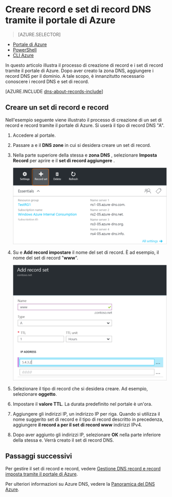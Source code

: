 <properties
   pageTitle="Creare un set di record e record per una zona DNS tramite il portale di Azure | Microsoft Azure"
   description="Come creare record host per DNS Azure e creare set di record e record tramite il portale di Azure"
   services="dns"
   documentationCenter="na"
   authors="sdwheeler"
   manager="carmonm"
   editor=""
   tags="azure-resource-manager"/>

<tags
   ms.service="dns"
   ms.devlang="na"
   ms.topic="article"
   ms.tgt_pltfrm="na"
   ms.workload="infrastructure-services"
   ms.date="08/16/2016"
   ms.author="sewhee"/>



# <a name="create-dns-record-sets-and-records-by-using-the-azure-portal"></a>Creare record e set di record DNS tramite il portale di Azure


> [AZURE.SELECTOR]
- [Portale di Azure](dns-getstarted-create-recordset-portal.md)
- [PowerShell](dns-getstarted-create-recordset.md)
- [CLI Azure](dns-getstarted-create-recordset-cli.md)


In questo articolo illustra il processo di creazione di record e i set di record tramite il portale di Azure. Dopo aver creato la zona DNS, aggiungere i record DNS per il dominio. A tale scopo, è innanzitutto necessario conoscere i record DNS e set di record.

[AZURE.INCLUDE [dns-about-records-include](../../includes/dns-about-records-include.md)]


## <a name="create-a-record-set-and-record"></a>Creare un set di record e record

Nell'esempio seguente viene illustrato il processo di creazione di un set di record e record tramite il portale di Azure. Si userà il tipo di record DNS "A".

1. Accedere al portale.

2. Passare a e il **DNS zone** in cui si desidera creare un set di record.

3. Nella parte superiore della stessa e **zona DNS** , selezionare **Imposta Record** per aprire e il **set di record aggiungere** .

    ![Nuovo set di record](./media/dns-getstarted-create-recordset-portal/newrecordset500.png)

4. Su e **Add record impostare** il nome del set di record. È ad esempio, il nome del set di record "**www**".

    ![Aggiungi set di record](./media/dns-getstarted-create-recordset-portal/addrecordset500.png)

5. Selezionare il tipo di record che si desidera creare. Ad esempio, selezionare **oggetto**.

6. Impostare il **valore TTL**. La durata predefinito nel portale è un'ora.

7. Aggiungere gli indirizzi IP, un indirizzo IP per riga. Quando si utilizza il nome suggerito set di record e il tipo di record descritto in precedenza, aggiungere **il record a per il set di record www** indirizzi IPv4.

8. Dopo aver aggiunto gli indirizzi IP, selezionare **OK** nella parte inferiore della stessa e. Verrà creato il set di record DNS.


## <a name="next-steps"></a>Passaggi successivi

Per gestire il set di record e record, vedere [Gestione DNS record e record imposta tramite il portale di Azure](dns-operations-recordsets-portal.md).

Per ulteriori informazioni su Azure DNS, vedere la [Panoramica del DNS Azure](dns-overview.md).
